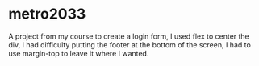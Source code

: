 # metro2033

A project from my course to create a login form, I used flex to center the div, I had difficulty putting the footer at the bottom of the screen, I had to use margin-top to leave it where I wanted. 
